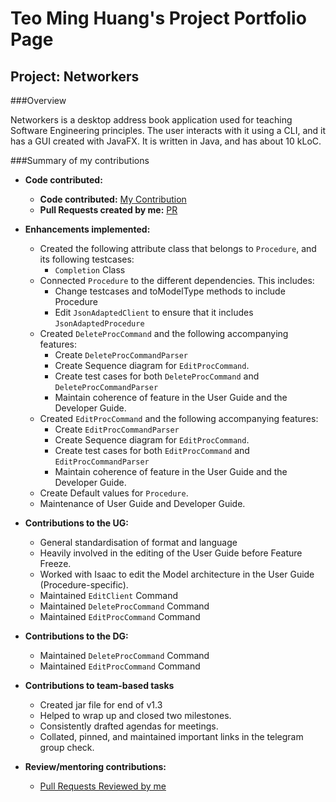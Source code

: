 # Teo Ming Huang's Project Portfolio Page

## Project: Networkers

###Overview

Networkers is a desktop address book application used for teaching Software Engineering principles. The user interacts with it using a CLI, and it has a GUI created with JavaFX. It is written in Java, and has about 10 kLoC.

###Summary of my contributions

- **Code contributed:** 
  - **Code contributed:** [My Contribution](https://nus-cs2103-ay2122s2.github.io/tp-dashboard/?search=teominghuang&breakdown=true&sort=groupTitle&sortWithin=title&since=2022-02-18&timeframe=commit&mergegroup=&groupSelect=groupByRepos&checkedFileTypes=docs~functional-code~test-code~other)
  - **Pull Requests created by me:** [PR](https://github.com/AY2122S2-CS2103T-W13-1/tp/pulls?q=is%3Apr+assignee%3Ateominghuang)
- **Enhancements implemented:**

    * Created the following attribute class that belongs to `Procedure`, and its following testcases:
        * `Completion` Class
    * Connected `Procedure` to the different dependencies. This includes:
        * Change testcases and toModelType methods to include Procedure
        * Edit `JsonAdaptedClient` to ensure that it includes `JsonAdaptedProcedure`
    * Created `DeleteProcCommand` and the following accompanying features:
        * Create `DeleteProcCommandParser`
        * Create Sequence diagram for `EditProcCommand`.
        * Create test cases for both `DeleteProcCommand` and `DeleteProcCommandParser` 
        * Maintain coherence of feature in the User Guide and the Developer Guide.
    * Created `EditProcCommand` and the following accompanying features:
        * Create `EditProcCommandParser`
        * Create Sequence diagram for `EditProcCommand`.
        * Create test cases for both `EditProcCommand` and `EditProcCommandParser`
        * Maintain coherence of feature in the User Guide and the Developer Guide.
    * Create Default values for `Procedure`.
    * Maintenance of User Guide and Developer Guide.

- **Contributions to the UG:**
    * General standardisation of format and language
    * Heavily involved in the editing of the User Guide before Feature Freeze.
    * Worked with Isaac to edit the Model architecture in the User Guide (Procedure-specific).
    * Maintained `EditClient` Command
    * Maintained `DeleteProcCommand` Command
    * Maintained `EditProcCommand` Command

- **Contributions to the DG:**
    * Maintained `DeleteProcCommand` Command
    * Maintained `EditProcCommand` Command

- **Contributions to team-based tasks**
    * Created jar file for end of v1.3
    * Helped to wrap up and closed two milestones.
    * Consistently drafted agendas for meetings.
    * Collated, pinned, and maintained important links in the telegram group check.

- **Review/mentoring contributions:**
  - [Pull Requests Reviewed by me](https://github.com/AY2122S2-CS2103T-W13-1/tp/pulls?q=is%3Apr+reviewed-by%3Ateominghuang)

